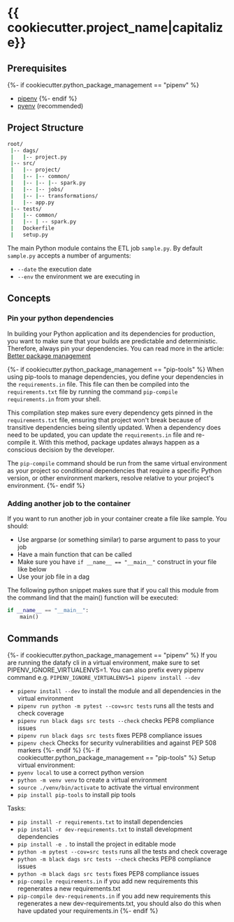 # {{ cookiecutter.project_name|capitalize}}

## Prerequisites

{%- if cookiecutter.python_package_management == "pipenv" %}
- [pipenv](https://pipenv.kennethreitz.org/en/latest/)
{%- endif %}
- [pyenv](https://github.com/pyenv/pyenv) (recommended)

## Project Structure

```bash
root/
 |-- dags/
 |   |-- project.py
 |-- src/
 |   |-- project/
 |   |-- |-- common/
 |   |-- |-- |-- spark.py
 |   |-- |-- jobs/
 |   |-- |-- transformations/
 |   |-- app.py
 |-- tests/
 |   |-- common/
 |   |-- | -- spark.py
 |   Dockerfile
 |   setup.py
```

The main Python module contains the ETL job `sample.py`. By default `sample.py` accepts a number of arguments:
- `--date` the execution date
- `--env` the environment we are executing in

## Concepts

### Pin your python dependencies
In building your Python application and its dependencies for production, you want to make sure that your builds are predictable and deterministic.
 Therefore, always pin your dependencies. You can read more in the article: [Better package management](https://nvie.com/posts/better-package-management/)

{%- if cookiecutter.python_package_management == "pip-tools" %}
When using pip-tools to manage dependencies, you define your dependencies in the `requirements.in` file.
This file can then be compiled into the `requirements.txt` file by running the command `pip-compile requirements.in` from your shell.

This compilation step makes sure every dependency gets pinned in the `requirements.txt` file,
ensuring that project won't break because of transitive dependencies being silently updated.
When a dependency does need to be updated, you can update the `requirements.in` file and re-compile it.
With this method, package updates always happen as a conscious decision by the developer.

The `pip-compile` command should be run from the same virtual environment as your project so conditional dependencies that require a specific Python version,
or other environment markers, resolve relative to your project's environment.
{%- endif %}

### Adding another job to the container

If you want to run another job in your container create a file like sample. You should:

- Use argparse (or something similar) to parse argument to pass to your job
- Have a main function that can be called
- Make sure you have `if __name__ == "__main__"` construct in your file like below
- Use your job file in a dag

The following python snippet makes sure that if you call this module from the command lind that the main() function will be
executed:

```python
if __name__ == "__main__":
    main()
```

## Commands
{%- if cookiecutter.python_package_management == "pipenv" %}
If you are running the datafy cli in a virtual environment, make sure to set PIPENV_IGNORE_VIRTUALENVS=1. You can
also prefix every pipenv command e.g. `PIPENV_IGNORE_VIRTUALENVS=1 pipenv install --dev`

- `pipenv install --dev` to install the module and all dependencies in the virtual environment
- `pipenv run python -m pytest --cov=src tests` runs all the tests and check coverage
- `pipenv run black dags src tests --check` checks PEP8 compliance issues
- `pipenv run black dags src tests` fixes PEP8 compliance issues
- `pipenv check` Checks for security vulnerabilities and against PEP 508 markers
{%- endif %}
{%- if cookiecutter.python_package_management == "pip-tools" %}
Setup virtual environment:
- `pyenv local` to use a correct python version
- `python -m venv venv` to create a virtual environment
- `source ./venv/bin/activate` to activate the virtual environment
- `pip install pip-tools` to install pip tools

Tasks:
- `pip install -r requirements.txt` to install dependencies
- `pip install -r dev-requirements.txt` to install development dependencies
- `pip install -e .` to install the project in editable mode
- `python -m pytest --cov=src tests` runs all the tests and check coverage
- `python -m black dags src tests --check` checks PEP8 compliance issues
- `python -m black dags src tests` fixes PEP8 compliance issues
- `pip-compile requirements.in` if you add new requirements this regenerates a new requirements.txt
- `pip-compile dev-requirements.in` if you add new requirements this regenerates a new dev-requirements.txt, you should also do this when have updated your requirements.in
{%- endif %}